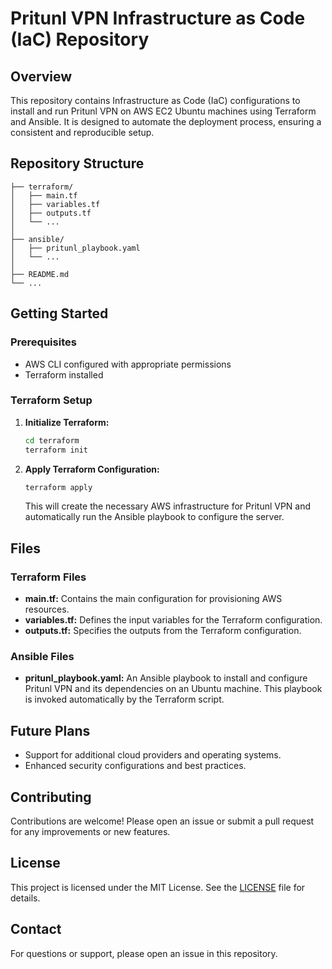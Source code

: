 
# Pritunl VPN Infrastructure as Code (IaC) Repository

## Overview

This repository contains Infrastructure as Code (IaC) configurations to install and run Pritunl VPN on AWS EC2 Ubuntu machines using Terraform and Ansible. It is designed to automate the deployment process, ensuring a consistent and reproducible setup.

## Repository Structure

```plaintext
├── terraform/
│   ├── main.tf
│   ├── variables.tf
│   ├── outputs.tf
│   └── ...
│
├── ansible/
│   ├── pritunl_playbook.yaml
│   └── ...
│
├── README.md
└── ...
```

## Getting Started

### Prerequisites

- AWS CLI configured with appropriate permissions
- Terraform installed

### Terraform Setup

1. **Initialize Terraform:**
   ```sh
   cd terraform
   terraform init
   ```

2. **Apply Terraform Configuration:**
   ```sh
   terraform apply
   ```

   This will create the necessary AWS infrastructure for Pritunl VPN and automatically run the Ansible playbook to configure the server.

## Files

### Terraform Files

- **main.tf:** Contains the main configuration for provisioning AWS resources.
- **variables.tf:** Defines the input variables for the Terraform configuration.
- **outputs.tf:** Specifies the outputs from the Terraform configuration.

### Ansible Files

- **pritunl_playbook.yaml:** An Ansible playbook to install and configure Pritunl VPN and its dependencies on an Ubuntu machine. This playbook is invoked automatically by the Terraform script.

## Future Plans

- Support for additional cloud providers and operating systems.
- Enhanced security configurations and best practices.

## Contributing

Contributions are welcome! Please open an issue or submit a pull request for any improvements or new features.

## License

This project is licensed under the MIT License. See the [LICENSE](LICENSE) file for details.

## Contact

For questions or support, please open an issue in this repository.